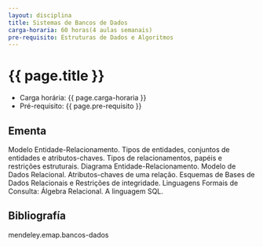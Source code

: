 ```yaml
---
layout: disciplina
title: Sistemas de Bancos de Dados
carga-horaria: 60 horas(4 aulas semanais)
pre-requisito: Estruturas de Dados e Algoritmos
---
```


# {{ page.title }}

- Carga horária: {{ page.carga-horaria }}
- Pré-requisito: {{ page.pre-requisito }}

## Ementa 

Modelo Entidade-Relacionamento. Tipos de entidades, conjuntos de
entidades e atributos-chaves. Tipos de relacionamentos, papéis e
restrições estruturais. Diagrama Entidade-Relacionamento. Modelo de
Dados Relacional. Atributos-chaves de uma relação. Esquemas de Bases
de Dados Relacionais e Restrições de integridade.  Linguagens Formais
de Consulta: Álgebra Relacional.  A linguagem SQL.

## Bibliografía

mendeley.emap.bancos-dados
